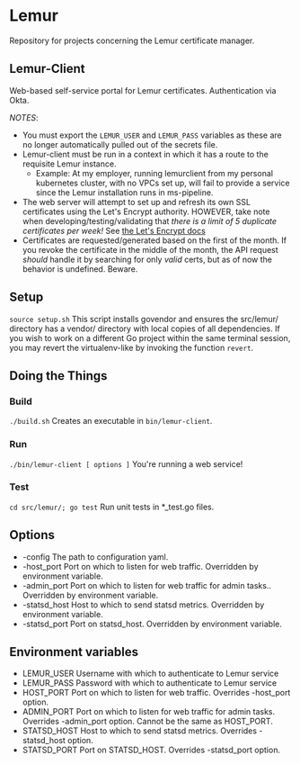 # Lemur
Repository for projects concerning the Lemur certificate manager.

## Lemur-Client
Web-based self-service portal for Lemur certificates. Authentication via Okta.

_NOTES_: 
* You must export the `LEMUR_USER` and `LEMUR_PASS` variables as these are no longer automatically pulled out of the secrets file.
* Lemur-client must be run in a context in which it has a route to the requisite Lemur instance.
  * Example: At my employer, running lemurclient from my personal kubernetes cluster, with no VPCs set up, will fail to provide a service since the Lemur installation runs in ms-pipeline.
* The web server will attempt to set up and refresh its own SSL certificates using the Let's Encrypt authority. HOWEVER, take note when developing/testing/validating that _there is a limit of 5 duplicate certificates per week!_ See [the Let's Encrypt docs](https://letsencrypt.org/docs/rate-limits/)
* Certificates are requested/generated based on the first of the month. If you revoke the certificate in the middle of the month, the API request _should_ handle it by searching for only _valid_ certs, but as of now the behavior is undefined. Beware.

## Setup
`source setup.sh`
This script installs govendor and ensures the src/lemur/ directory has a vendor/ directory with local copies of all dependencies.
If you wish to work on a different Go project within the same terminal session, you may revert the virtualenv-like by invoking the function `revert`.

## Doing the Things
### Build
`./build.sh`
Creates an executable in `bin/lemur-client`.

### Run
`./bin/lemur-client [ options ]`
You're running a web service!

### Test
`cd src/lemur/; go test`
Run unit tests in \*\_test.go files.


## Options

* -config The path to configuration yaml.
* -host_port Port on which to listen for web traffic. Overridden by environment variable.
* -admin_port Port on which to listen for web traffic for admin tasks.. Overridden by environment variable.
* -statsd_host Host to which to send statsd metrics. Overridden by environment variable.
* -statsd_port Port on statsd_host. Overridden by environment variable.

## Environment variables

* LEMUR_USER Username with which to authenticate to Lemur service
* LEMUR_PASS Password with which to authenticate to Lemur service
* HOST_PORT Port on which to listen for web traffic. Overrides -host_port option.
* ADMIN_PORT Port on which to listen for web traffic for admin tasks. Overrides -admin_port option. Cannot be the same as HOST_PORT.
* STATSD_HOST Host to which to send statsd metrics. Overrides -statsd_host option.
* STATSD_PORT Port on STATSD_HOST. Overrides -statsd_port option.
